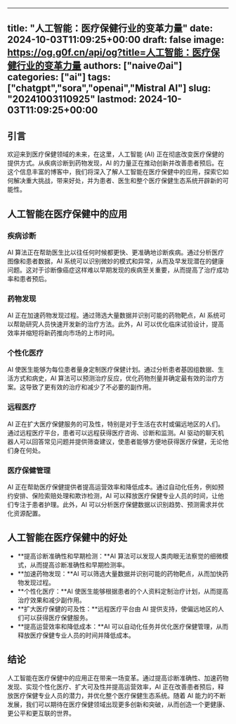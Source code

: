 
---
title: "人工智能：医疗保健行业的变革力量"
date: 2024-10-03T11:09:25+00:00
draft: false
image: https://og.g0f.cn/api/og?title=人工智能：医疗保健行业的变革力量
authors: ["naiveのai"]
categories: ["ai"]
tags: ["chatgpt","sora","openai","Mistral AI"]
slug: "20241003110925"
lastmod: 2024-10-03T11:09:25+00:00
---
## 引言

欢迎来到医疗保健领域的未来，在这里，人工智能 (AI) 正在彻底改变医疗保健的提供方式。从疾病诊断到药物发现，AI 的力量正在推动创新并改善患者预后。在这个信息丰富的博客中，我们将深入了解人工智能在医疗保健中的应用，探索它如何解决重大挑战，带来好处，并为患者、医生和整个医疗保健生态系统开辟新的可能性。

## 人工智能在医疗保健中的应用

### 疾病诊断

AI 算法正在帮助医生比以往任何时候都更快、更准确地诊断疾病。通过分析医疗图像和患者数据，AI 系统可以识别微妙的模式和异常，从而及早发现潜在的健康问题。这对于诊断像癌症这样难以早期发现的疾病至关重要，从而提高了治疗成功率和患者预后。

### 药物发现

AI 正在加速药物发现过程。通过筛选大量数据并识别可能的药物靶点，AI 系统可以帮助研究人员快速开发新的治疗方法。此外，AI 可以优化临床试验设计，提高效率并缩短将新药推向市场的上市时间。

### 个性化医疗

AI 使医生能够为每位患者量身定制医疗保健计划。通过分析患者基因组数据、生活方式和病史，AI 算法可以预测治疗反应，优化药物剂量并确定最有效的治疗方案。这导致了更有效的治疗和减少了不必要的副作用。

### 远程医疗

AI 正在扩大医疗保健服务的可及性，特别是对于生活在农村或偏远地区的人们。通过远程医疗平台，患者可以远程获得医疗咨询、诊断和监测。AI 驱动的聊天机器人可以回答常见问题并提供筛查建议，使患者能够方便地获得医疗保健，无论他们身在何处。

### 医疗保健管理

AI 正在帮助医疗保健提供者提高运营效率和降低成本。通过自动化任务，例如预约安排、保险索赔处理和欺诈检测，AI 可以释放医疗保健专业人员的时间，让他们专注于患者护理。此外，AI 可以分析医疗保健数据以识别趋势、预测需求并优化资源配置。

## 人工智能在医疗保健中的好处

* **提高诊断准确性和早期检测：**AI 算法可以发现人类肉眼无法察觉的细微模式，从而提高诊断准确性和早期检测率。
* **加速药物发现：**AI 可以筛选大量数据并识别可能的药物靶点，从而加快药物发现过程。
* **个性化医疗：**AI 使医生能够根据患者的个人资料定制治疗计划，从而提高治疗效果和减少副作用。
* **扩大医疗保健的可及性：**远程医疗平台由 AI 提供支持，使偏远地区的人们可以获得医疗保健服务。
* **提高运营效率和降低成本：**AI 可以自动化任务并优化医疗保健管理，从而释放医疗保健专业人员的时间并降低成本。

## 结论

人工智能在医疗保健中的应用正在带来一场变革。通过提高诊断准确性、加速药物发现、实现个性化医疗、扩大可及性并提高运营效率，AI 正在改善患者预后，释放医疗保健专业人员的潜力，并优化整个医疗保健生态系统。随着 AI 能力的不断发展，我们可以期待在医疗保健领域出现更多创新和突破，从而创造一个更健康、更公平和更互联的世界。
